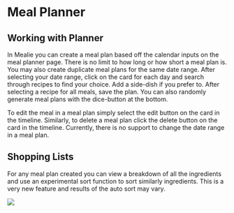 # Meal Planner

## Working with Planner
In Mealie you can create a meal plan based off the calendar inputs on the meal planner page. There is no limit to how long or how short a meal plan is. 
You may also create duplicate meal plans for the same date range. After selecting your date range, click on the card for each day and search through recipes to find your choice. Add a side-dish if you prefer to. After selecting a recipe for all meals, save the plan. 
You can also randomly generate meal plans with the dice-button at the bottom. 

To edit the meal in a meal plan simply select the edit button on the card in the timeline. Similarly, to delete a meal plan click the delete button on the card in the timeline. Currently, there is no support to change the date range in a meal plan.

## Shopping Lists
For any meal plan created you can view a breakdown of all the ingredients and use an experimental sort function to sort similarly ingredients. This is a very new feature and results of the auto sort may vary. 

![](../../assets/gifs/meal-planner-demoV3.gif)

